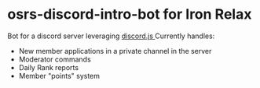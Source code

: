 # osrs-discord-intro-bot for Iron Relax

Bot for a discord server leveraging <a href="https://github.com/discordjs/discord.js">discord.js <a/>
Currently handles:
- New member applications in a private channel in the server
- Moderator commands
- Daily Rank reports
- Member "points" system
